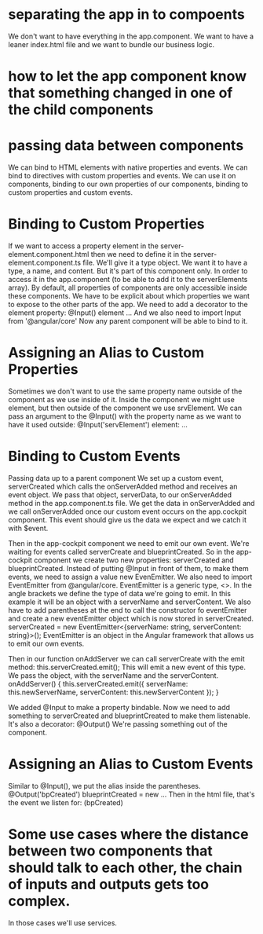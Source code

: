 # separating the app in to compoents
We don't want to have everything in the app.component.
We want to have a leaner index.html file and we want to bundle our business logic.

# how to let the app component know that something changed in one of the child components
# passing data between components


We can bind to HTML elements with native properties and events.
We can bind to directives with custom properties and events. 
We can use it on components, binding to our own properties of our components, binding to custom properties and custom events. 

# Binding to Custom Properties
If we want to access a property element in the server-element.component.html then we need to define it in the server-element.component.ts file. We'll give it a type object. We want it to have a type, a name, and content. 
But it's part of this component only. 
In order to access it in the app.component (to be able to add it to the serverElements array).
By default, all properties of components are only accessible inside these components. We have to be explicit about which properties we want to expose to the other parts of the app. We need to add a decorator to the element property:
@Input() element ...
And we also need to import Input from '@angular/core'
Now any parent component will be able to bind to it.  

# Assigning an Alias to Custom Properties
Sometimes we don't want to use the same property name outside of the component as we use inside of it. 
Inside the component we might use element, but then outside of the component we use srvElement.
We can pass an argument to the @Input() with the property name as we want to have it used outside:
@Input('servElement') element: ...

# Binding to Custom Events
Passing data up to a parent component
We set up a custom event, serverCreated which calls the onServerAdded method and receives an event object.
We pass that object, serverData, to our onServerAdded method in the app.component.ts file.
We get the data in onServerAdded and we call onServerAdded once our custom event occurs on the app.cockpit component. This event should give us the data we expect and we catch it with $event.

Then in the app-cockpit component we need to emit our own event.
We're waiting for events called serverCreate and blueprintCreated.
So in the app-cockpit component we create two new properties: serverCreated and blueprintCreated.
Instead of putting @Input in front of them, to make them events, we need to assign a value new EvenEmitter. We also need to import EventEmitter from @angular/core.
EventEmitter is a generic type, <>. In the angle brackets we define the type of data we're going to emit.
In this example it will be an object with a serverName and serverContent.
We also have to add parentheses at the end to call the constructor fo eventEmitter and create a new eventEmitter object which is now stored in serverCreated.
serverCreated = new EventEmitter<{serverName: string, serverContent: string}>();
EventEmitter is an object in the Angular framework that allows us to emit our own events.

Then in our function onAddServer we can call serverCreate with the emit method:
this.serverCreated.emit();
This will emit a new event of this type. 
We pass the object, with the serverName and the serverContent. 
  onAddServer() {
    this.serverCreated.emit({
      serverName: this.newServerName,
      serverContent: this.newServerContent
    });
  }

We added @Input to make a property bindable. Now we need to add something to serverCreated and blueprintCreated to make them listenable.
It's also a decorator: @Output()
We're passing something out of the component.

# Assigning an Alias to Custom Events
Similar to @Input(), we put the alias inside the parentheses.
@Output('bpCreated') blueprintCreated = new ...
Then in the html file, that's the event we listen for:
(bpCreated)

# Some use cases where the distance between two components that should talk to each other, the chain of inputs and outputs gets too complex.
In those cases we'll use services.